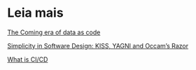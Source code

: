 # Leia mais

[The Coming era of data as code](https://thenewstack.io/the-coming-era-of-data-as-code/)

[Simplicity in Software Design: KISS, YAGNI and Occam’s Razor](https://effectivesoftwaredesign.com/2013/08/05/simplicity-in-software-design-kiss-yagni-and-occams-razor/)

[What is CI/CD](https://www.redhat.com/pt-br/topics/devops/what-is-ci-cd)
